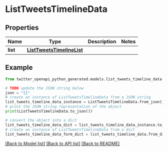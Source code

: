 # ListTweetsTimelineData


## Properties

Name | Type | Description | Notes
------------ | ------------- | ------------- | -------------
**list** | [**ListTweetsTimelineList**](ListTweetsTimelineList.md) |  | 

## Example

```python
from twitter_openapi_python_generated.models.list_tweets_timeline_data import ListTweetsTimelineData

# TODO update the JSON string below
json = "{}"
# create an instance of ListTweetsTimelineData from a JSON string
list_tweets_timeline_data_instance = ListTweetsTimelineData.from_json(json)
# print the JSON string representation of the object
print(ListTweetsTimelineData.to_json())

# convert the object into a dict
list_tweets_timeline_data_dict = list_tweets_timeline_data_instance.to_dict()
# create an instance of ListTweetsTimelineData from a dict
list_tweets_timeline_data_form_dict = list_tweets_timeline_data.from_dict(list_tweets_timeline_data_dict)
```
[[Back to Model list]](../README.md#documentation-for-models) [[Back to API list]](../README.md#documentation-for-api-endpoints) [[Back to README]](../README.md)


